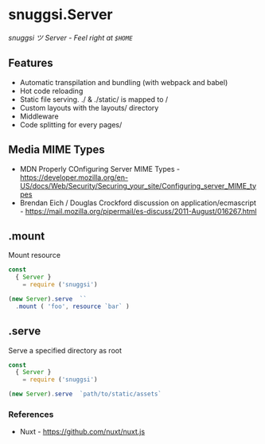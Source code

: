 # snuggsi.Server

_snuggsi ツ Server - Feel right at `$HOME`_


## Features

  -  Automatic transpilation and bundling (with webpack and babel)
  -  Hot code reloading
  -  Static file serving. ./ & ./static/ is mapped to /
  -  Custom layouts with the layouts/ directory
  -  Middleware
  -  Code splitting for every pages/


## Media MIME Types

  - MDN Properly COnfiguring Server MIME Types - https://developer.mozilla.org/en-US/docs/Web/Security/Securing_your_site/Configuring_server_MIME_types
  - Brendan Eich / Douglas Crockford discussion on application/ecmascript - https://mail.mozilla.org/pipermail/es-discuss/2011-August/016267.html

## .mount

Mount resource

```javascript
const
  { Server }
    = require ('snuggsi')

(new Server).serve  ``
  .mount ( 'foo', resource `bar` )
```

## .serve

Serve a specified directory as root

```javascript
const
  { Server }
    = require ('snuggsi')

(new Server).serve  `path/to/static/assets`
```

### References

  - Nuxt - https://github.com/nuxt/nuxt.js

